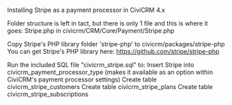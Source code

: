 Installing Stripe as a payment processor in CiviCRM 4.x

Folder structure is left in tact, but there is only 1 file and this is where it goes:
Stripe.php in civicrm/CRM/Core/Payment/Stripe.php

Copy Stripe's PHP library folder 'stripe-php' to civicrm/packages/stripe-php
You can get Stripe's PHP library here: https://github.com/stripe/stripe-php

Run the included SQL file "civicrm_stripe.sql" to:
Insert Stripe into civicrm_payment_processor_type (makes it available as an option within CiviCRM's payment processor settings)
Create table civicrm_stripe_customers
Create table civicrm_stripe_plans
Create table civicrm_stripe_subscriptions
